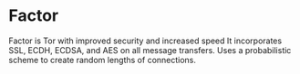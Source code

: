 # Factor
Factor is Tor with improved security and increased speed
It incorporates SSL, ECDH, ECDSA, and AES on all message transfers.
Uses a probabilistic scheme to create random lengths of connections.
